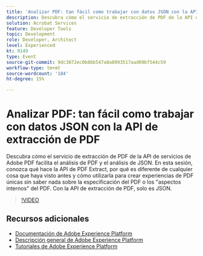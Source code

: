 ```yaml
---
title: 'Analizar PDF: tan fácil como trabajar con datos JSON con la API de extracción de PDF'
description: Descubra cómo el servicio de extracción de PDF de la API de servicios de Adobe PDF facilita el análisis de PDF y el análisis de JSON. En esta sesión, conozca qué hace la API de PDF Extract, por qué es diferente de cualquier cosa que haya visto antes y cómo utilizarla para crear experiencias de PDF únicas sin saber nada sobre la especificación del PDF o los "aspectos internos" del PDF. Con la API de extracción de PDF, solo es JSON.
solution: Acrobat Services
feature: Developer Tools
topic: Development
role: Developer, Architect
level: Experienced
kt: 9149
type: Event
source-git-commit: 9dc3872ec0b8bb547a8a8993517aad09bf544c59
workflow-type: tm+mt
source-wordcount: '184'
ht-degree: 15%

---
```


# Analizar PDF: tan fácil como trabajar con datos JSON con la API de extracción de PDF

Descubra cómo el servicio de extracción de PDF de la API de servicios de Adobe PDF facilita el análisis de PDF y el análisis de JSON. En esta sesión, conozca qué hace la API de PDF Extract, por qué es diferente de cualquier cosa que haya visto antes y cómo utilizarla para crear experiencias de PDF únicas sin saber nada sobre la especificación del PDF o los &quot;aspectos internos&quot; del PDF. Con la API de extracción de PDF, solo es JSON.


>[!VIDEO](https://video.tv.adobe.com/v/337600/?quality=12&learn=on&hidetitle=true)

## Recursos adicionales

- [Documentación de Adobe Experience Platform](https://experienceleague.adobe.com/docs/experience-platform.html)
- [Descripción general de Adobe Experience Platform](https://experienceleague.adobe.com/docs/experience-platform/landing/home.html?lang=es)
- [Tutoriales de Adobe Experience Platform](https://experienceleague.adobe.com/docs/platform-learn/tutorials/overview.html?lang=es)

